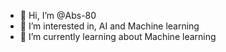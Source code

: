- 👋 Hi, I’m @Abs-80
- 👀 I’m interested in, AI and Machine learning
- 🌱 I’m currently learning about Machine learning

<!---
Abs-80/Abs-80 is a ✨ special ✨ repository because its `README.md` (this file) appears on your GitHub profile.
You can click the Preview link to take a look at your changes.
--->
